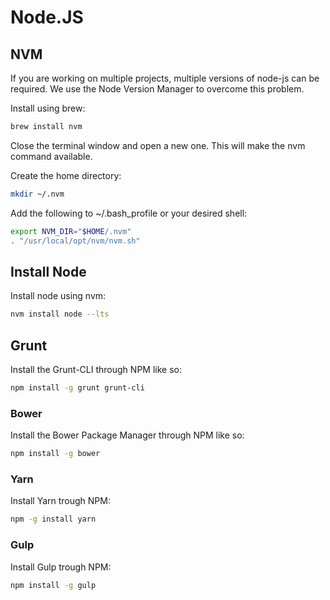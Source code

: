 # Node.JS

## NVM

If you are working on multiple projects, multiple versions of node-js can be
required. We use the Node Version Manager to overcome this problem.

Install using brew:

```bash
brew install nvm
```

Close the terminal window and open a new one. This will make the nvm command
available.

Create the home directory:

```bash
mkdir ~/.nvm
```

Add the following to ~/.bash_profile or your desired shell:

```bash
export NVM_DIR="$HOME/.nvm"
. "/usr/local/opt/nvm/nvm.sh"
```

## Install Node

Install node using nvm:

```bash
nvm install node --lts
```

## Grunt

Install the Grunt-CLI through NPM like so:

```bash
npm install -g grunt grunt-cli
```

### Bower

Install the Bower Package Manager through NPM like so:

```bash
npm install -g bower
```

### Yarn

Install Yarn trough NPM:

```bash
npm -g install yarn
```

### Gulp

Install Gulp trough NPM:

```bash
npm install -g gulp
``` 
